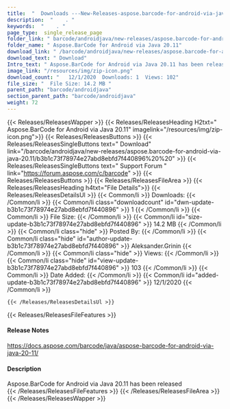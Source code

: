 ```yaml
---
title:  "  Downloads ---New-Releases-aspose.barcode-for-android-via-java-20.11 . " 
description:  "    . " 
keywords:  "    . " 
page_type:  single_release_page
folder_link: " barcode/androidjava/new-releases/aspose.barcode-for-android-via-java-20.11/"
folder_name: " Aspose.BarCode for Android via Java 20.11"
download_link: " /barcode/androidjava/new-releases/aspose.barcode-for-android-via-java-20.11/b3b1c73f78974e27abd8ebfd7f440896"
download_text: " Download"
Intro_text: " Aspose.BarCode for Android via Java 20.11 has been released"
image_link: "/resources/img/zip-icon.png"
download_count: "   12/1/2020  Downloads: 1  Views: 102"
file_size: "  File Size: 14.2 MB "
parent_path: "barcode/androidjava"
section_parent_path: "barcode/androidjava"
weight: 72
---
```


{{< Releases/ReleasesWapper >}}
  {{< Releases/ReleasesHeading H2txt=" Aspose.BarCode for Android via Java 20.11" imagelink="/resources/img/zip-icon.png">}}
  {{< Releases/ReleasesButtons >}}
    {{< Releases/ReleasesSingleButtons text=" Download" link="/barcode/androidjava/new-releases/aspose.barcode-for-android-via-java-20.11/b3b1c73f78974e27abd8ebfd7f440896%20%20" >}}
    {{< Releases/ReleasesSingleButtons text=" Support Forum " link="https://forum.aspose.com/c/barcode" >}}
  {{< Releases/ReleasesButtons >}}
  {{< Releases/ReleasesFileArea >}}
    {{< Releases/ReleasesHeading h4txt="File Details">}}
    {{< Releases/ReleasesDetailsUl >}}
            {{< Common/li  >}} Downloads: {{< /Common/li >}} 
      {{< Common/li class="downloadcount" id="dwn-update-b3b1c73f78974e27abd8ebfd7f440896" >}} 1 {{< /Common/li >}} 
      {{< Common/li  >}} File Size: {{< /Common/li >}} 
      {{< Common/li id="size-update-b3b1c73f78974e27abd8ebfd7f440896" >}} 14.2 MB {{< /Common/li >}} 
      {{< Common/li  class="hide" >}} Posted By: {{< /Common/li >}} 
      {{< Common/li class="hide" id="author-update-b3b1c73f78974e27abd8ebfd7f440896" >}} Aleksander.Grinin {{< /Common/li >}} 
      {{< Common/li class="hide"  >}} Views: {{< /Common/li >}} 
      {{< Common/li class="hide" id="view-update-b3b1c73f78974e27abd8ebfd7f440896" >}} 103 {{< /Common/li >}} 
      {{< Common/li  >}} Date Added: {{< /Common/li >}} 
      {{< Common/li id="added-update-b3b1c73f78974e27abd8ebfd7f440896" >}} 12/1/2020 {{< /Common/li >}} 

    {{< /Releases/ReleasesDetailsUl >}}

  {{< Releases/ReleasesFileFeatures >}}
      <h4>Release Notes</h4><div><a href="https://docs.aspose.com/barcode/java/aspose-barcode-for-android-via-java-20-11/">https://docs.aspose.com/barcode/java/aspose-barcode-for-android-via-java-20-11/</a></div><h4>Description</h4><div class="HTMLDescription">Aspose.BarCode for Android via Java 20.11 has been released</div>
  {{< /Releases/ReleasesFileFeatures >}}
 {{< /Releases/ReleasesFileArea >}}
{{< /Releases/ReleasesWapper >}}


